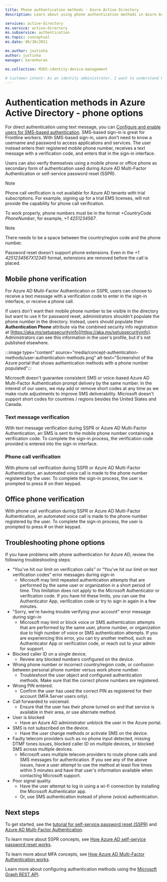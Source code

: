 ```yaml
---
title: Phone authentication methods - Azure Active Directory
description: Learn about using phone authentication methods in Azure Active Directory to help improve and secure sign-in events

services: active-directory
ms.service: active-directory
ms.subservice: authentication
ms.topic: conceptual
ms.date: 06/30/2021

ms.author: justinha
author: justinha
manager: karenhoran

ms.collection: M365-identity-device-management

# Customer intent: As an identity administrator, I want to understand how to use phone authentication methods in Azure AD to improve and secure user sign-in events.
---
```

# Authentication methods in Azure Active Directory - phone options

For direct authentication using text message, you can [Configure and enable users for SMS-based authentication](howto-authentication-sms-signin.md). SMS-based sign-in is great for Frontline workers. With SMS-based sign-in, users don't need to know a username and password to access applications and services. The user instead enters their registered mobile phone number, receives a text message with a verification code, and enters that in the sign-in interface.

Users can also verify themselves using a mobile phone or office phone as secondary form of authentication used during Azure AD Multi-Factor Authentication or self-service password reset (SSPR). 

> [!NOTE]
> Phone call verification is not available for Azure AD tenants with trial subscriptions.  For example, signing up for a trial EMS licenses, will not provide the capability for phone call verification.

To work properly, phone numbers must be in the format *+CountryCode PhoneNumber*, for example, *+1 4251234567*.

> [!NOTE]
> There needs to be a space between the country/region code and the phone number.
>
> Password reset doesn't support phone extensions. Even in the *+1 4251234567X12345* format, extensions are removed before the call is placed.

## Mobile phone verification

For Azure AD Multi-Factor Authentication or SSPR, users can choose to receive a text message with a verification code to enter in the sign-in interface, or receive a phone call.

If users don't want their mobile phone number to be visible in the directory but want to use it for password reset, administrators shouldn't populate the phone number in the directory. Instead, users should populate their **Authentication Phone** attribute via the combined security info registration at [https://aka.ms/setupsecurityinfo](https://aka.ms/setupsecurityinfo). Administrators can see this information in the user's profile, but it's not published elsewhere.

:::image type="content" source="media/concept-authentication-methods/user-authentication-methods.png" alt-text="Screenshot of the Azure portal that shows authentication methods with a phone number populated":::

Microsoft doesn't guarantee consistent SMS or voice-based Azure AD Multi-Factor Authentication prompt delivery by the same number. In the interest of our users, we may add or remove short codes at any time as we make route adjustments to improve SMS deliverability. Microsoft doesn't support short codes for countries / regions besides the United States and Canada.

### Text message verification

With text message verification during SSPR or Azure AD Multi-Factor Authentication, an SMS is sent to the mobile phone number containing a verification code. To complete the sign-in process, the verification code provided is entered into the sign-in interface.

### Phone call verification

With phone call verification during SSPR or Azure AD Multi-Factor Authentication, an automated voice call is made to the phone number registered by the user. To complete the sign-in process, the user is prompted to press # on their keypad.

## Office phone verification

With phone call verification during SSPR or Azure AD Multi-Factor Authentication, an automated voice call is made to the phone number registered by the user. To complete the sign-in process, the user is prompted to press # on their keypad. 

## Troubleshooting phone options

If you have problems with phone authentication for Azure AD, review the following troubleshooting steps:

* “You've hit our limit on verification calls” or “You’ve hit our limit on text verification codes” error messages during sign-in
   * Microsoft may limit repeated authentication attempts that are performed by the same user or organization in a short period of time. This limitation does not apply to the Microsoft Authenticator or verification code. If you have hit these limits, you can use the Authenticator App, verification code or try to sign in again in a few minutes.
* "Sorry, we're having trouble verifying your account" error message during sign-in
   * Microsoft may limit or block voice or SMS authentication attempts that are performed by the same user, phone number, or organization due to high number of voice or SMS authentication attempts. If you are experiencing this error, you can try another method, such as Authenticator App or verification code, or reach out to your admin for support.
* Blocked caller ID on a single device.
   * Review any blocked numbers configured on the device.
* Wrong phone number or incorrect country/region code, or confusion between personal phone number versus work phone number.
   * Troubleshoot the user object and configured authentication methods. Make sure that the correct phone numbers are registered.
* Wrong PIN entered.
   * Confirm the user has used the correct PIN as registered for their account (MFA Server users only).
* Call forwarded to voicemail.
   * Ensure that the user has their phone turned on and that service is available in their area, or use alternate method.
* User is blocked
   * Have an Azure AD administrator unblock the user in the Azure portal.
* SMS is not subscribed on the device.
   * Have the user change methods or activate SMS on the device.
* Faulty telecom providers such as no phone input detected, missing DTMF tones issues, blocked caller ID on multiple devices, or blocked SMS across multiple devices.
   * Microsoft uses multiple telecom providers to route phone calls and SMS messages for authentication. If you see any of the above issues, have a user attempt to use the method at least five times within 5 minutes and have that user's information available when contacting Microsoft support.
*  Poor signal quality.
   * Have the user attempt to log in using a wi-fi connection by installing the Microsoft Authenticator app.
   * Or, use SMS authentication instead of phone (voice) authentication.

## Next steps

To get started, see the [tutorial for self-service password reset (SSPR)][tutorial-sspr] and [Azure AD Multi-Factor Authentication][tutorial-azure-mfa].

To learn more about SSPR concepts, see [How Azure AD self-service password reset works][concept-sspr].

To learn more about MFA concepts, see [How Azure AD Multi-Factor Authentication works][concept-mfa].

Learn more about configuring authentication methods using the [Microsoft Graph REST API](/graph/api/resources/authenticationmethods-overview).

<!-- INTERNAL LINKS -->
[tutorial-sspr]: tutorial-enable-sspr.md
[tutorial-azure-mfa]: tutorial-enable-azure-mfa.md
[concept-sspr]: concept-sspr-howitworks.md
[concept-mfa]: concept-mfa-howitworks.md
